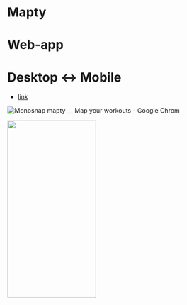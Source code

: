 # Mapty

# Web-app

# Desktop <-> Mobile

- [link](https://alexdolz.github.io/Mapty_web_app/)

![Monosnap mapty __ Map your workouts - Google Chrom](https://github.com/AlexDolz/Mapty_web_app/assets/108806800/279c048b-dd9b-4d5d-bf0f-db93c1d16360)

<img src='https://github.com/AlexDolz/Mapty_web_app/assets/108806800/16f043a1-7283-4f28-bdc9-76ec1799243b' width='200' height='400'>
